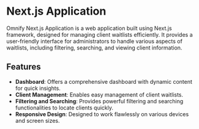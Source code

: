 # Next.js Application

Omnify Next.js Application is a web application built using Next.js framework, designed for managing client waitlists efficiently. It provides a user-friendly interface for administrators to handle various aspects of waitlists, including filtering, searching, and viewing client information.

## Features

- **Dashboard**: Offers a comprehensive dashboard with dynamic content for quick insights.
- **Client Management**: Enables easy management of client waitlists.
- **Filtering and Searching**: Provides powerful filtering and searching functionalities to locate clients quickly.
- **Responsive Design**: Designed to work flawlessly on various devices and screen sizes.


